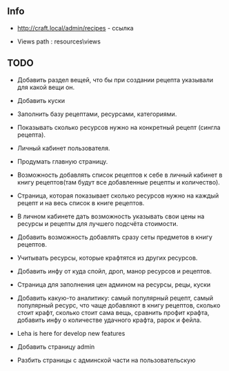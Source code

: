 ## Info
- http://craft.local/admin/recipes - ссылка

- Views path : resources\views

## TODO

- Добавить раздел вещей, что бы при создании рецепта указывали для какой вещи он.

- Добавить куски

- Заполнить базу рецептами, ресурсами, категориями.

- Показывать сколько ресурсов нужно на конкретный рецепт (сингла рецепта).

- Личный кабинет пользователя.

- Продумать главную страницу.

- Возможность добавлять список рецептов к себе в личный кабинет в книгу рецептов(там будут все добавленные рецепты и количество).

- Страница, которая показывает сколько ресурсов нужно на каждый рецепт и на весь список в книге рецептов.

- В личном кабинете дать возможность указывать свои цены на ресурсы и рецепты для лучшего подсчёта стоимости.

- Добавить возможность добавлять сразу сеты предметов в книгу рецептов.

- Учитывать ресурсы, которые крафтятся из других ресурсов.

- Добавить инфу от куда спойл, дроп, манор ресурсов и рецептов.

- Страница для заполнения цен админом на ресурсы, рецы, куски

- Добавить какую-то аналитику: самый популярный рецепт, самый популярный ресурс, что чаще добавляют в книгу рецептов, сколько стоит крафт, сколько стоит сама вещь, сравнить профит крафта, добавить инфу о количестве удачного крафта, рарок и фейла.

- Leha is here for develop new features

- Добавить страницу admin

- Разбить страницы с админской части на пользовательскую
